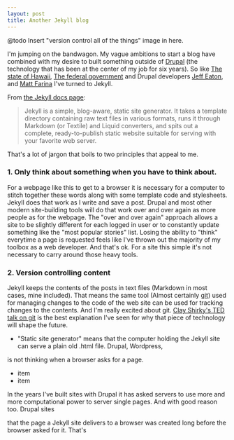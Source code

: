 ```yaml
--- 
layout: post
title: Another Jekyll blog 
---
```


@todo Insert "version control all of the things" image in here.

I'm jumping on the bandwagon. My vague ambitions to start a blog have combined with my desire to built something outside of [Drupal](https://drupal.org) (the technology that has been at the center of my job for six years). So like [The state of Hawaii](http://portal.ehawaii.gov/page/developers/), [The federal government](http://developmentseed.org/blog/new-healthcare-gov-is-open-and-cms-free/) and Drupal developers  [Jeff Eaton](http://angrylittletree.com/), and [Matt Farina](http://engineeredweb.com/blog/why-switched-to-jekyll/) I've turned to Jekyll.

From [the Jekyll docs page](http://jekyllrb.com/docs/home/):

> Jekyll is a simple, blog-aware, static site generator. It takes a template directory containing raw text files in various formats, runs it through Markdown (or Textile) and Liquid converters, and spits out a complete, ready-to-publish static website suitable for serving with your favorite web server.

That's a lot of jargon that boils to two principles that appeal to me.

### 1. Only think about something when you have to think about.
For a webpage like this to get to a browser it is necessary for a computer to stitch together these words along with some template code and stylesheets. Jekyll does that work as I write and save a post. Drupal and most other modern site-building tools will do that work over and over again as more people as for the webpage. The "over and over again" approach allows a site to be slightly different for each logged in user or to constantly update something like the "most popular stories" list. Losing the ability to "think" everytime a page is requested feels like I've thrown out the majority of my toolbox as a web developer. And that's ok. For a site this simple it's not necessary to carry around those heavy tools.

### 2. Version controlling content
Jekyll keeps the contents of the posts in text files (Markdown in most cases, mine included). That means the same tool (Almost certainly [git](http://git-scm.com/)) used for managing changes to the code of the web site can be used for tracking changes to the contents. And I'm really excited about git. [Clay Shirky's TED talk on git](http://www.ted.com/talks/clay_shirky_how_the_internet_will_one_day_transform_government.html) is the best explanation I've seen for why that piece of technology will shape the future. 




- "Static site generator" means that the computer holding the Jekyll site can serve a plain old .html file. Drupal, Wordpress,

is not thinking when a browser asks for a page.
- item
- item


 

In the years I've built sites with Drupal it has asked servers to use more and more computational power to server single pages. And with good reason too. Drupal sites 

that the page a Jekyll site delivers to a browser was created long before the browser asked for it. That's 









